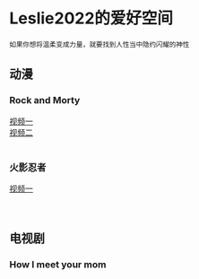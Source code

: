 # Leslie2022的爱好空间
```
如果你想将温柔变成力量，就要找到人性当中隐约闪耀的神性
```
## 动漫
### Rock and Morty
[视频一](https://www.bilibili.com/video/BV1UU4y1p71r/?spm_id_from=333.788.recommend_more_video.0)<br/>
[视频二](https://www.bilibili.com/video/BV17t4y1i75f?spm_id_from=333.999.0.0)<br/>
<br/>
### 火影忍者
[视频一](https://www.bilibili.com/video/BV1JT4y1D7LN?spm_id_from=333.851.b_7265636f6d6d656e64.1)<br/>
<br/>
<br/>
## 电视剧
### How I meet your mom
